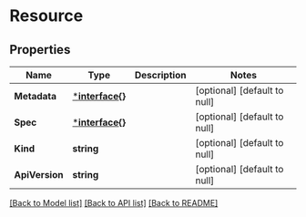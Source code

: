 # Resource

## Properties
Name | Type | Description | Notes
------------ | ------------- | ------------- | -------------
**Metadata** | [***interface{}**](interface{}.md) |  | [optional] [default to null]
**Spec** | [***interface{}**](interface{}.md) |  | [optional] [default to null]
**Kind** | **string** |  | [optional] [default to null]
**ApiVersion** | **string** |  | [optional] [default to null]

[[Back to Model list]](../README.md#documentation-for-models) [[Back to API list]](../README.md#documentation-for-api-endpoints) [[Back to README]](../README.md)


